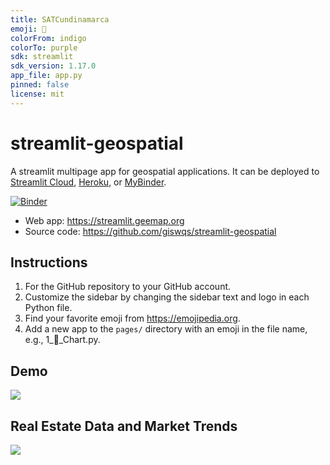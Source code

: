 ```yaml
---
title: SATCundinamarca
emoji: 👀
colorFrom: indigo
colorTo: purple
sdk: streamlit
sdk_version: 1.17.0
app_file: app.py
pinned: false
license: mit
---
```



# streamlit-geospatial

A streamlit multipage app for geospatial applications. It can be deployed to [Streamlit Cloud](https://streamlit.io/cloud), [Heroku](https://heroku.com/), or [MyBinder](https://mybinder.org/).

[![Binder](https://mybinder.org/badge_logo.svg)](https://mybinder.org/v2/gh/giswqs/streamlit-geospatial/master?urlpath=proxy/8501/)

- Web app: <https://streamlit.geemap.org>
- Source code: <https://github.com/giswqs/streamlit-geospatial>

## Instructions

1. For the GitHub repository to your GitHub account.
2. Customize the sidebar by changing the sidebar text and logo in each Python file.
3. Find your favorite emoji from https://emojipedia.org.
4. Add a new app to the `pages/` directory with an emoji in the file name, e.g., 1_🚀_Chart.py.

## Demo

![](https://i.imgur.com/6lj0oAO.png)

## Real Estate Data and Market Trends

![](https://i.imgur.com/Z3dk6Tr.gif)
